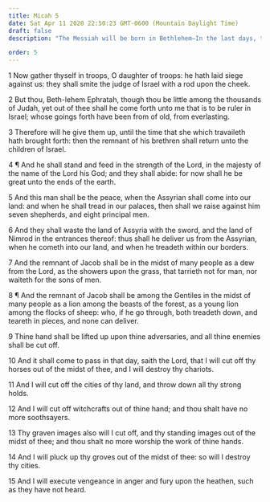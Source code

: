 ```yaml
---
title: Micah 5
date: Sat Apr 11 2020 22:50:23 GMT-0600 (Mountain Daylight Time)
draft: false
description: "The Messiah will be born in Bethlehem—In the last days, the remnant of Jacob will triumph gloriously over the Gentiles."

order: 5
---
```

    
1 Now gather thyself in troops, O daughter of troops: he hath laid siege against us: they shall smite the judge of Israel with a rod upon the cheek.

2 But thou, Beth-lehem Ephratah, though thou be little among the thousands of Judah, yet out of thee shall he come forth unto me that is to be ruler in Israel; whose goings forth have been from of old, from everlasting.

3 Therefore will he give them up, until the time that she which travaileth hath brought forth: then the remnant of his brethren shall return unto the children of Israel.

4 ¶ And he shall stand and feed in the strength of the Lord, in the majesty of the name of the Lord his God; and they shall abide: for now shall he be great unto the ends of the earth.

5 And this man shall be the peace, when the Assyrian shall come into our land: and when he shall tread in our palaces, then shall we raise against him seven shepherds, and eight principal men.

6 And they shall waste the land of Assyria with the sword, and the land of Nimrod in the entrances thereof: thus shall he deliver us from the Assyrian, when he cometh into our land, and when he treadeth within our borders.

7 And the remnant of Jacob shall be in the midst of many people as a dew from the Lord, as the showers upon the grass, that tarrieth not for man, nor waiteth for the sons of men.

8 ¶ And the remnant of Jacob shall be among the Gentiles in the midst of many people as a lion among the beasts of the forest, as a young lion among the flocks of sheep: who, if he go through, both treadeth down, and teareth in pieces, and none can deliver.

9 Thine hand shall be lifted up upon thine adversaries, and all thine enemies shall be cut off.

10 And it shall come to pass in that day, saith the Lord, that I will cut off thy horses out of the midst of thee, and I will destroy thy chariots.

11 And I will cut off the cities of thy land, and throw down all thy strong holds.

12 And I will cut off witchcrafts out of thine hand; and thou shalt have no more soothsayers.

13 Thy graven images also will I cut off, and thy standing images out of the midst of thee; and thou shalt no more worship the work of thine hands.

14 And I will pluck up thy groves out of the midst of thee: so will I destroy thy cities.

15 And I will execute vengeance in anger and fury upon the heathen, such as they have not heard.
